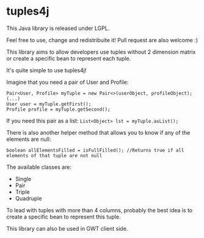 # tuples4j

This Java library is released under LGPL.

Feel free to use, change and redistribuite it! Pull request are also welcome :)

This library aims to allow developers use tuples without 2 dimension matrix or create a specific bean to represent each tuple.

It's quite simple to use tuples4j!

Imagine that you need a pair of User and Profile:

```
Pair<User, Profile> myTuple = new Pair<>(userObject, profileObject);
(...)
User user = myTuple.getFirst();
Profile profile = myTuple.getSecond();
```

If you need this pair as a list:
`List<Object> lst = myTuple.asList();`


There is also another helper method that allows you to know if any of the elements are null:

`boolean allElementsFilled = isFullFilled(); //Returns true if all elements of that tuple are not null`

The available classes are:

* Single
* Pair
* Triple
* Quadruple

To lead with tuples with more than 4 columns, probably the best idea is to create a specific bean to represent this tuple.

This library can also be used in GWT client side.